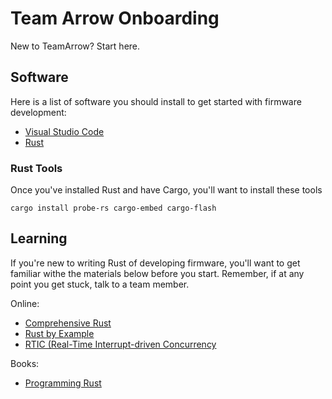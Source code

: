 # Team Arrow Onboarding

New to TeamArrow? Start here.

## Software

Here is a list of software you should install to get started with firmware development:

- [Visual Studio Code](https://code.visualstudio.com/)
- [Rust](https://www.rust-lang.org/learn/get-started)

### Rust Tools

Once you've installed Rust and have Cargo, you'll want to install these tools

```shell
cargo install probe-rs cargo-embed cargo-flash
```

## Learning

If you're new to writing Rust of developing firmware, you'll want to get familiar withe the materials below before you start. Remember, if at any point you get stuck, talk to a team member.

Online:

- [Comprehensive Rust](https://google.github.io/comprehensive-rust/)
- [Rust by Example](https://doc.rust-lang.org/rust-by-example/)
- [RTIC (Real-Time Interrupt-driven Concurrency](https://rtic.rs/2/book/en/)

Books:

- [Programming Rust](https://www.booktopia.com.au/programming-rust-jim-blandy/book/9781492052593.html)
